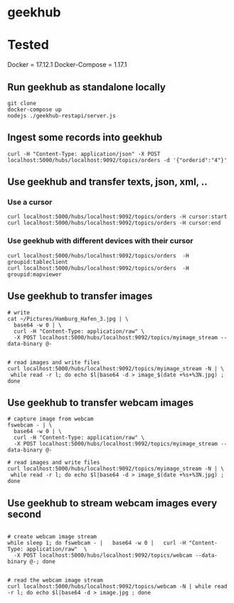 # geekhub

# Tested
Docker = 17.12.1
Docker-Compose = 1.17.1

## Run geekhub as standalone locally
```
git clone
docker-compose up
nodejs ./geekhub-restapi/server.js
```

## Ingest some records into geekhub
```
curl -H "Content-Type: application/json" -X POST localhost:5000/hubs/localhost:9092/topics/orders -d '{"orderid":"4"}'

```

## Use geekhub and transfer texts, json, xml, ..

### Use a cursor
```
curl localhost:5000/hubs/localhost:9092/topics/orders -H cursor:start
curl localhost:5000/hubs/localhost:9092/topics/orders -H cursor:end

```

### Use geekhub with different devices with their cursor
```
curl localhost:5000/hubs/localhost:9092/topics/orders  -H groupid:tableclient
curl localhost:5000/hubs/localhost:9092/topics/orders  -H groupid:mapviewer

```

## Use geekhub to transfer images

```
# write
cat ~/Pictures/Hamburg_Hafen_3.jpg | \
  base64 -w 0 | \
  curl -H "Content-Type: application/raw" \
  -X POST localhost:5000/hubs/localhost:9092/topics/myimage_stream --data-binary @-


# read images and write files
curl localhost:5000/hubs/localhost:9092/topics/myimage_stream -N | \
 while read -r l; do echo $l|base64 -d > image_$(date +%s+%3N.jpg) ; done

```

## Use geekhub to transfer webcam images

```
# capture image from webcam
fswebcam - | \
  base64 -w 0 | \
  curl -H "Content-Type: application/raw" \
  -X POST localhost:5000/hubs/localhost:9092/topics/myimage_stream --data-binary @-

# read images and write files
curl localhost:5000/hubs/localhost:9092/topics/myimage_stream -N | \
 while read -r l; do echo $l|base64 -d > image_$(date +%s+%3N.jpg) ; done

```

## Use geekhub to stream webcam images every second
```

# create webcam image stream
while sleep 1; do fswebcam - |   base64 -w 0 |   curl -H "Content-Type: application/raw"  \
  -X POST localhost:5000/hubs/localhost:9092/topics/webcam --data-binary @-; done


# read the webcam image stream
curl localhost:5000/hubs/localhost:9092/topics/webcam -N | while read -r l; do echo $l|base64 -d > image.jpg ; done

```